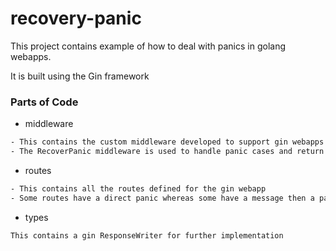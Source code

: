 # recovery-panic

This project contains example of how to deal with panics in golang webapps.

It is built using the Gin framework

### Parts of Code

* middleware
```sh
- This contains the custom middleware developed to support gin webapps
- The RecoverPanic middleware is used to handle panic cases and return helpful error messages in webapp
```

* routes
```sh
- This contains all the routes defined for the gin webapp
- Some routes have a direct panic whereas some have a message then a panic
```

* types
```sh
This contains a gin ResponseWriter for further implementation
```